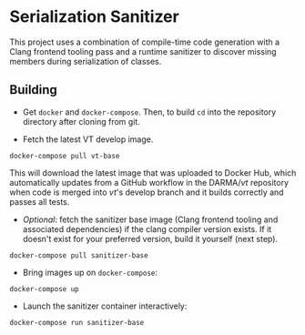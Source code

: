 # Serialization Sanitizer

This project uses a combination of compile-time code generation with a Clang
frontend tooling pass and a runtime sanitizer to discover missing members during
serialization of classes.

## Building

- Get `docker` and `docker-compose`. Then, to build `cd` into the repository
directory after cloning from git.

- Fetch the latest VT develop image.

```shell
docker-compose pull vt-base
```

This will download the latest image that was uploaded to Docker Hub, which
automatically updates from a GitHub workflow in the DARMA/*vt* repository when
code is merged into *vt*'s develop branch and it builds correctly and passes all
tests.

- *Optional*: fetch the sanitizer base image (Clang frontend tooling and
  associated dependencies) if the clang compiler version exists. If it doesn't
  exist for your preferred version, build it yourself (next step).

```shell
docker-compose pull sanitizer-base
```

- Bring images up on `docker-compose`:

```shell
docker-compose up
```

- Launch the sanitizer container interactively:

```shell
docker-compose run sanitizer-base
```

